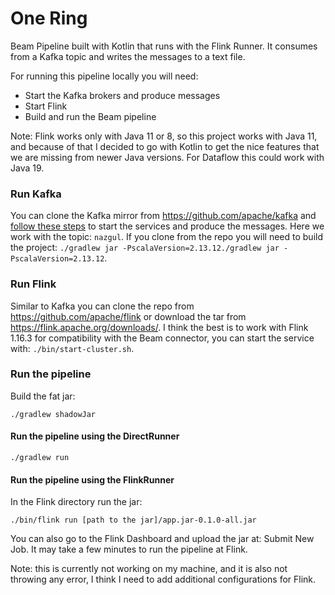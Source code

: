# One Ring

Beam Pipeline built with Kotlin that runs with the Flink Runner. It consumes from a Kafka topic and writes the messages to a text file.

For running this pipeline locally you will need:
- Start the Kafka brokers and produce messages
- Start Flink
- Build and run the Beam pipeline

Note: Flink works only with Java 11 or 8, so this project works with Java 11, and because of that I decided to go with Kotlin to get the nice features that
we are missing from newer Java versions. For Dataflow this could work with Java 19.

### Run Kafka

You can clone the Kafka mirror from https://github.com/apache/kafka and [follow these steps](https://kafka.apache.org/quickstart) to start the services and produce the messages. Here we work
with the topic: `nazgul`. If you clone from the repo you will need to build the project: `./gradlew jar -PscalaVersion=2.13.12./gradlew jar -PscalaVersion=2.13.12`.

### Run Flink

Similar to Kafka you can clone the repo from https://github.com/apache/flink or download the tar from https://flink.apache.org/downloads/. I think the best is to work with
Flink 1.16.3 for compatibility with the Beam connector, you can start the service with: `./bin/start-cluster.sh`.

### Run the pipeline

Build the fat jar:

```
./gradlew shadowJar
```

#### Run the pipeline using the DirectRunner

```
./gradlew run
```

#### Run the pipeline using the FlinkRunner

In the Flink directory run the jar:

```
./bin/flink run [path to the jar]/app.jar-0.1.0-all.jar
```

You can also go to the Flink Dashboard and upload the jar at: Submit New Job. It may take a few minutes to run the pipeline at Flink.

Note: this is currently not working on my machine, and it is also not throwing any error, I think I need to add additional configurations for Flink.

